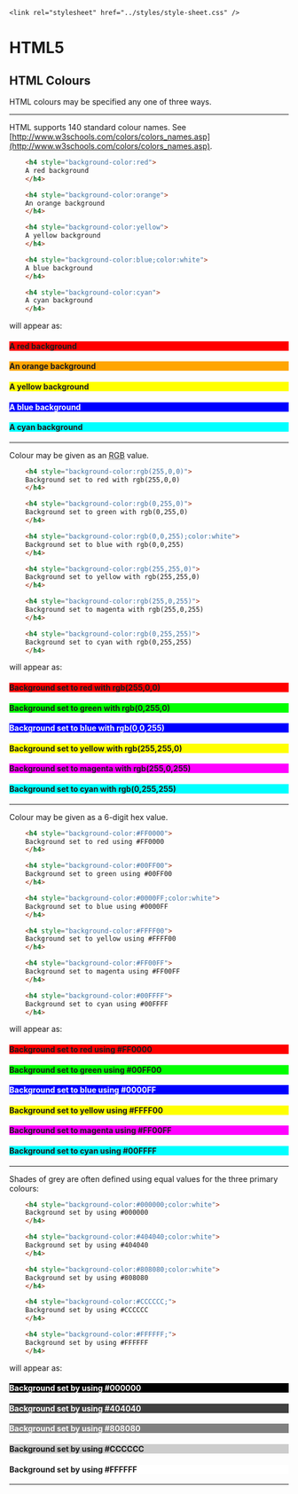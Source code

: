 <!DOCTYPE html>
<html lang="en-GB">
    <!-- notes-html by NewForester:  a series of notes on HTML5 written after studying the HTML Tutorial @ W3Schools -->

<head>
    <title>HTML5: Colours</title>
    <meta charset="UTF-8" />
    <meta name="description" content="Notes on HTML5 made while following the HTML Tutorial @ W3Schools" />
    <meta name="keywords" content="HTML" />
    <meta name="author" content="NewForester" />
    <meta name="viewport" content="width=device-width, initial-scale=1.0" />

    <link rel="stylesheet" href="../styles/style-sheet.css" />
</head>

<body>

# HTML5

## HTML Colours

HTML colours may be specified any one of three ways.

<hr /><!-- Colours by Name -->

HTML supports 140 standard colour names.
See [http://www.w3schools.com/colors/colors_names.asp](http://www.w3schools.com/colors/colors_names.asp).

```html
    <h4 style="background-color:red">
    A red background
    </h4>

    <h4 style="background-color:orange">
    An orange background
    </h4>

    <h4 style="background-color:yellow">
    A yellow background
    </h4>

    <h4 style="background-color:blue;color:white">
    A blue background
    </h4>

    <h4 style="background-color:cyan">
    A cyan background
    </h4>
```

<p>will appear as:</p>
<div class=indent>
    <h4 style="background-color:red">
    A red background
    </h4>
</div>
<div class=indent>
    <h4 style="background-color:orange">
    An orange background
    </h4>
</div>
<div class=indent>
    <h4 style="background-color:yellow">
    A yellow background
    </h4>
</div>
<div class=indent>
    <h4 style="background-color:blue;color:white">
    A blue background
    </h4>
</div>
<div class=indent>
    <h4 style="background-color:cyan">
    A cyan background
    </h4>
</div>


<hr /><!-- Colours by RGB Value -->

Colour may be given as an <abbr title="Red Green Blue">RGB</abbr> value.

```html
    <h4 style="background-color:rgb(255,0,0)">
    Background set to red with rgb(255,0,0)
    </h4>

    <h4 style="background-color:rgb(0,255,0)">
    Background set to green with rgb(0,255,0)
    </h4>

    <h4 style="background-color:rgb(0,0,255);color:white">
    Background set to blue with rgb(0,0,255)
    </h4>

    <h4 style="background-color:rgb(255,255,0)">
    Background set to yellow with rgb(255,255,0)
    </h4>

    <h4 style="background-color:rgb(255,0,255)">
    Background set to magenta with rgb(255,0,255)
    </h4>

    <h4 style="background-color:rgb(0,255,255)">
    Background set to cyan with rgb(0,255,255)
    </h4>
```

<p>will appear as:</p>
<div class=indent>
    <h4 style="background-color:rgb(255,0,0)">
    Background set to red with rgb(255,0,0)
    </h4>
</div>
<div class=indent>
    <h4 style="background-color:rgb(0,255,0)">
    Background set to green with rgb(0,255,0)
    </h4>
</div>
<div class=indent>
    <h4 style="background-color:rgb(0,0,255);color:white">
    Background set to blue with rgb(0,0,255)
    </h4>
</div>
<div class=indent>
    <h4 style="background-color:rgb(255,255,0)">
    Background set to yellow with rgb(255,255,0)
    </h4>
</div>
<div class=indent>
    <h4 style="background-color:rgb(255,0,255)">
    Background set to magenta with rgb(255,0,255)
    </h4>
</div>
<div class=indent>
    <h4 style="background-color:rgb(0,255,255)">
    Background set to cyan with rgb(0,255,255)
    </h4>
</div>


<hr /><!-- Colours by Hex Value -->

Colour may be given as a 6-digit hex value.

```html
    <h4 style="background-color:#FF0000">
    Background set to red using #FF0000
    </h4>

    <h4 style="background-color:#00FF00">
    Background set to green using #00FF00
    </h4>

    <h4 style="background-color:#0000FF;color:white">
    Background set to blue using #0000FF
    </h4>

    <h4 style="background-color:#FFFF00">
    Background set to yellow using #FFFF00
    </h4>

    <h4 style="background-color:#FF00FF">
    Background set to magenta using #FF00FF
    </h4>

    <h4 style="background-color:#00FFFF">
    Background set to cyan using #00FFFF
    </h4>
```

<p>will appear as:</p>
<div class=indent>
    <h4 style="background-color:#FF0000">
    Background set to red using #FF0000
    </h4>
</div>
<div class=indent>
    <h4 style="background-color:#00FF00">
    Background set to green using #00FF00
    </h4>
</div>
<div class=indent>
    <h4 style="background-color:#0000FF;color:white">
    Background set to blue using #0000FF
    </h4>
</div>
<div class=indent>
    <h4 style="background-color:#FFFF00">
    Background set to yellow using #FFFF00
    </h4>
</div>
<div class=indent>
    <h4 style="background-color:#FF00FF">
    Background set to magenta using #FF00FF
    </h4>
</div>
<div class=indent>
    <h4 style="background-color:#00FFFF">
    Background set to cyan using #00FFFF
    </h4>
</div>


<hr /><!-- Grey Scale -->

Shades of grey are often defined using equal values for the three primary colours:

```html
    <h4 style="background-color:#000000;color:white">
    Background set by using #000000
    </h4>

    <h4 style="background-color:#404040;color:white">
    Background set by using #404040
    </h4>

    <h4 style="background-color:#808080;color:white">
    Background set by using #808080
    </h4>

    <h4 style="background-color:#CCCCCC;">
    Background set by using #CCCCCC
    </h4>

    <h4 style="background-color:#FFFFFF;">
    Background set by using #FFFFFF
    </h4>
```

<p>will appear as:</p>
<div class=indent>
    <h4 style="background-color:#000000;color:white">
    Background set by using #000000
    </h4>
</div>
<div class=indent>
    <h4 style="background-color:#404040;color:white">
    Background set by using #404040
    </h4>
</div>
<div class=indent>
    <h4 style="background-color:#808080;color:white">
    Background set by using #808080
    </h4>
</div>
<div class=indent>
    <h4 style="background-color:#CCCCCC;">
    Background set by using #CCCCCC
    </h4>
</div>
<div class=indent>
    <h4 style="background-color:#FFFFFF;">
    Background set by using #FFFFFF
    </h4>
</div>

<hr />

</body>
</html>

